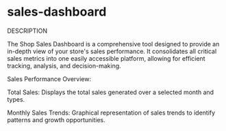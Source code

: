 # sales-dashboard
 DESCRIPTION


 The Shop Sales Dashboard is a comprehensive tool designed to provide an in-depth view of your store's sales performance. It consolidates all critical sales metrics into one easily accessible platform, allowing for efficient tracking, analysis, and decision-making.


 Sales Performance Overview:

 Total Sales: Displays the total sales generated over a selected month and types.


 Monthly Sales Trends: Graphical representation of sales trends to identify patterns and growth opportunities.

